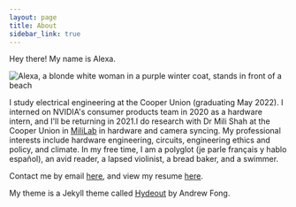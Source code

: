 ```yaml
---
layout: page
title: About
sidebar_link: true
---
```



Hey there! My name is Alexa.

![Alexa, a blonde white woman in a purple winter coat, stands in front of a beach](/assets/images/alexainrockaway.jpg)

I study electrical engineering at the Cooper Union (graduating May 2022).
I interned on NVIDIA's consumer products team in 2020 as a hardware intern, and I'll be returning in 2021.I do research with Dr Mili Shah at the Cooper Union in [MiliLab](http://faculty.cooper.edu/mili/miliLab/index.html) in hardware and camera syncing.
My professional interests include hardware engineering, circuits, engineering ethics and policy, and climate.
In my free time, I am a polyglot (je parle français y hablo español), an avid reader, a lapsed violinist, a bread baker, and a swimmer.

Contact me by email [here](mailto:alexajakob@tutanota.com), and view my resume [here](https://drive.google.com/file/d/1n5j3sZ5Abm2q9HjkQ7WAPXKQ4y1o-Co-/view?usp=sharing).


My theme is a Jekyll theme called <a href="https://github.com/fongandrew/hydeout">Hydeout</a> by Andrew Fong.
